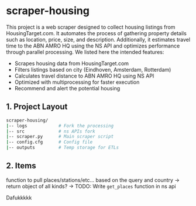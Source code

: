 # scraper-housing
This project is a web scraper designed to collect housing listings from HousingTarget.com. It automates the process of gathering property details such as location, price, size, and description. Additionally, it estimates travel time to the ABN AMRO HQ using the NS API and optimizes performance through parallel processing. We listed here the intended features:
- Scrapes housing data from HousingTarget.com
- Filters listings based on city (Eindhoven, Amsterdam, Rotterdam)
- Calculates travel distance to ABN AMRO HQ using NS API
- Optimized with multiprocessing for faster execution
- Recommend and alert the potential housing
## 1. Project Layout
```bash
scraper-housing/
|-- logs            # Fork the processing
|-- src             # ns APIs fork 
|-- scraper.py      # Main scraper script 
|-- config.cfg      # Config file 
|-- outputs         # Temp storage for ETLs
```
## 2. Items 
function to pull places/stations/etc... based on the query and country 
-> return object of all kinds?
-> TODO: Write `get_places` function in ns api

Dafukkkkk